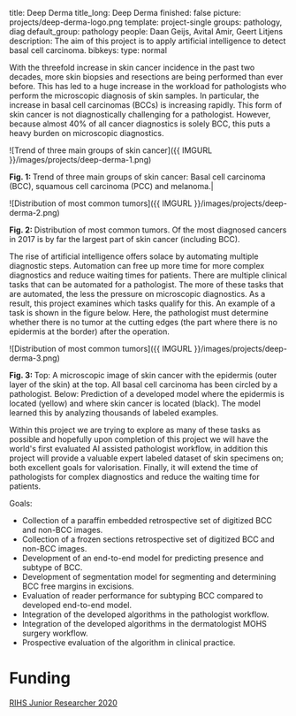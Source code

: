 title: Deep Derma
title_long: Deep Derma
finished: false
picture: projects/deep-derma-logo.png
template: project-single
groups: pathology, diag 
default_group: pathology
people: Daan Geijs,	Avital Amir, Geert Litjens
description: The aim of this project is to apply artificial intelligence to detect basal cell carcinoma. 
bibkeys: 
type: normal

With the threefold increase in skin cancer incidence in the past two decades, more skin biopsies and resections are being performed than ever before. This has led to a huge increase in the workload for pathologists who perform the microscopic diagnosis of skin samples. In particular, the increase in basal cell carcinomas (BCCs) is increasing rapidly. 
This form of skin cancer is not diagnostically challenging for a pathologist. However, because almost 40% of all cancer diagnostics is solely BCC, this puts a heavy burden on microscopic diagnostics. 

![Trend of three main groups of skin cancer]({{ IMGURL }}/images/projects/deep-derma-1.png) 

<b>Fig. 1: </b> Trend of three main groups of skin cancer: Basal cell carcinoma (BCC), squamous cell carcinoma (PCC) and melanoma.|

![Distribution of most common tumors]({{ IMGURL }}/images/projects/deep-derma-2.png) 

<b>Fig. 2: </b> Distribution of most common tumors. Of the most diagnosed cancers in 2017 is by far the largest part of skin cancer (including BCC).

The rise of artificial intelligence offers solace by automating multiple diagnostic steps. Automation can free up more time for more complex diagnostics and reduce waiting times for patients.
There are multiple clinical tasks that can be automated for a pathologist. The more of these tasks that are automated, the less the pressure on microscopic diagnostics. As a result, this project examines which tasks qualify for this.
An example of a task is shown in the figure below. Here, the pathologist must determine whether there is no tumor at the cutting edges (the part where there is no epidermis at the border) after the operation. 

![Distribution of most common tumors]({{ IMGURL }}/images/projects/deep-derma-3.png)

<b>Fig. 3: </b> Top: A microscopic image of skin cancer with the epidermis (outer layer of the skin) at the top. All basal cell carcinoma has been circled by a pathologist. Below: Prediction of a developed model where the epidermis is located (yellow) and where skin cancer is located (black). The model learned this by analyzing thousands of labeled examples.

Within this project we are trying to explore as many of these tasks as possible and hopefully upon completion of this project we will have the world's first evaluated AI assisted pathologist workflow, in addition this project will provide a valuable expert labeled dataset of skin specimens on; both excellent goals for valorisation. Finally, it will extend the time of pathologists for complex diagnostics and reduce the waiting time for patients.

Goals:

- Collection of a paraffin embedded retrospective set of digitized BCC and non-BCC images.
- Collection of a frozen sections retrospective set of digitized BCC and non-BCC images.
- Development of an end-to-end model for predicting presence and subtype of BCC.
- Development of segmentation model for segmenting and determining BCC free margins in excisions. 
- Evaluation of reader performance for subtyping BCC compared to developed end-to-end model. 
- Integration of the developed algorithms in the pathologist workflow.
- Integration of the developed algorithms in the dermatologist MOHS surgery workflow.
- Prospective evaluation of the algorithm in clinical practice.

# Funding

[RIHS Junior Researcher 2020](https://www.radboudumc.nl/en/news/2019/call-rihs-junior-researcher-2020)

